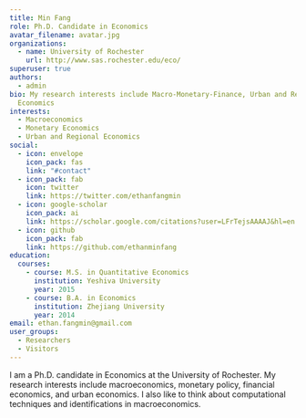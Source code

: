 ```yaml
---
title: Min Fang
role: Ph.D. Candidate in Economics
avatar_filename: avatar.jpg
organizations:
  - name: University of Rochester
    url: http://www.sas.rochester.edu/eco/
superuser: true
authors:
  - admin
bio: My research interests include Macro-Monetary-Finance, Urban and Regional
  Economics
interests:
  - Macroeconomics
  - Monetary Economics
  - Urban and Regional Economics
social:
  - icon: envelope
    icon_pack: fas
    link: "#contact"
  - icon_pack: fab
    icon: twitter
    link: https://twitter.com/ethanfangmin
  - icon: google-scholar
    icon_pack: ai
    link: https://scholar.google.com/citations?user=LFrTejsAAAAJ&hl=en
  - icon: github
    icon_pack: fab
    link: https://github.com/ethanminfang
education:
  courses:
    - course: M.S. in Quantitative Economics
      institution: Yeshiva University
      year: 2015
    - course: B.A. in Economics
      institution: Zhejiang University
      year: 2014
email: ethan.fangmin@gmail.com
user_groups:
  - Researchers
  - Visitors
---
```

I am a Ph.D. candidate in Economics at the University of Rochester. My research interests include macroeconomics, monetary policy, financial economics, and urban economics. I also like to think about computational techniques and identifications in macroeconomics.
